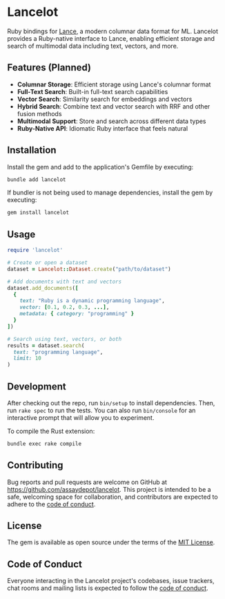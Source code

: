 # Lancelot

Ruby bindings for [Lance](https://github.com/lancedb/lance), a modern columnar data format for ML. Lancelot provides a Ruby-native interface to Lance, enabling efficient storage and search of multimodal data including text, vectors, and more.

## Features (Planned)

- **Columnar Storage**: Efficient storage using Lance's columnar format
- **Full-Text Search**: Built-in full-text search capabilities
- **Vector Search**: Similarity search for embeddings and vectors
- **Hybrid Search**: Combine text and vector search with RRF and other fusion methods
- **Multimodal Support**: Store and search across different data types
- **Ruby-Native API**: Idiomatic Ruby interface that feels natural

## Installation

Install the gem and add to the application's Gemfile by executing:

```bash
bundle add lancelot
```

If bundler is not being used to manage dependencies, install the gem by executing:

```bash
gem install lancelot
```

## Usage

```ruby
require 'lancelot'

# Create or open a dataset
dataset = Lancelot::Dataset.create("path/to/dataset")

# Add documents with text and vectors
dataset.add_documents([
  { 
    text: "Ruby is a dynamic programming language", 
    vector: [0.1, 0.2, 0.3, ...],
    metadata: { category: "programming" }
  }
])

# Search using text, vectors, or both
results = dataset.search(
  text: "programming language",
  limit: 10
)
```

## Development

After checking out the repo, run `bin/setup` to install dependencies. Then, run `rake spec` to run the tests. You can also run `bin/console` for an interactive prompt that will allow you to experiment.

To compile the Rust extension:
```bash
bundle exec rake compile
```

## Contributing

Bug reports and pull requests are welcome on GitHub at https://github.com/assaydepot/lancelot. This project is intended to be a safe, welcoming space for collaboration, and contributors are expected to adhere to the [code of conduct](https://github.com/assaydepot/lancelot/blob/main/CODE_OF_CONDUCT.md).

## License

The gem is available as open source under the terms of the [MIT License](https://opensource.org/licenses/MIT).

## Code of Conduct

Everyone interacting in the Lancelot project's codebases, issue trackers, chat rooms and mailing lists is expected to follow the [code of conduct](https://github.com/assaydepot/lancelot/blob/main/CODE_OF_CONDUCT.md).